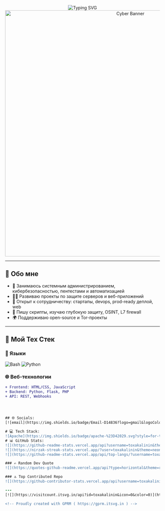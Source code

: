 <!-- Приветствие с анимированным заголовком -->
<div align="center">
  <img src="https://readme-typing-svg.demolab.com?font=Fira+Code&weight=600&size=26&pause=1000&color=22F769&center=true&vCenter=true&multiline=true&width=600&lines=Привет%2C+Я+toxakalinin+%F0%9F%91%8B;DevOps+%26+Security+Engineer;Full-Cycle+Developer;Cyber+Security+Researcher" alt="Typing SVG">
</div>

<!-- Баннер -->
<div align="center">
  <img src="https://github.com/toxakalinin/toxakalinin/assets/94138313/4c0b7c1c-6b8c-4b0d-8d0d-2b6a3f3d4b1f" alt="Cyber Banner" width="800">
</div>

---

## 💫 Обо мне

- 🔭 Занимаюсь системным администрированием, кибербезопасностью, пентестами и автоматизацией
- 👨‍💻 Развиваю проекты по защите серверов и веб-приложений
- 👯 Открыт к сотрудничеству: стартапы, devops, prod-ready деплой, web
- 🧠 Пишу скрипты, изучаю глубокую защиту, OSINT, L7 firewall
- 🌍 Поддерживаю open-source и Tor-проекты

---

## 🔧 Мой Тех Стек

### 🚀 Языки
<p align="left">
  <img src="https://img.shields.io/badge/Bash-121011?style=for-the-badge&logo=gnu-bash&logoColor=white" alt="Bash">
  <img src="https://img.shields.io/badge/Python-3776AB?style=for-the-badge&logo=python&logoColor=white" alt="Python">
</p>

### 🌐 Веб-технологии
```diff
+ Frontend: HTML/CSS, JavaScript
+ Backend: Python, Flask, PHP
+ API: REST, Webhooks




## 🌐 Socials:
[![email](https://img.shields.io/badge/Email-D14836?logo=gmail&logoColor=white)](mailto:anton@kalinin.net.ru) 

# 💻 Tech Stack:
![Apache](https://img.shields.io/badge/apache-%23D42029.svg?style=for-the-badge&logo=apache&logoColor=white) ![PHP](https://img.shields.io/badge/php-%23777BB4.svg?style=for-the-badge&logo=php&logoColor=white) ![Git](https://img.shields.io/badge/git-%23F05033.svg?style=for-the-badge&logo=git&logoColor=white) ![Scipy](https://img.shields.io/badge/SciPy-%230C55A5.svg?style=for-the-badge&logo=scipy&logoColor=%white) ![Apache](https://img.shields.io/badge/apache-%23D42029.svg?style=for-the-badge&logo=apache&logoColor=white) ![Gunicorn](https://img.shields.io/badge/gunicorn-%298729.svg?style=for-the-badge&logo=gunicorn&logoColor=white) ![Nginx](https://img.shields.io/badge/nginx-%23009639.svg?style=for-the-badge&logo=nginx&logoColor=white) ![Flask](https://img.shields.io/badge/flask-%23000.svg?style=for-the-badge&logo=flask&logoColor=white) ![Socket.io](https://img.shields.io/badge/Socket.io-black?style=for-the-badge&logo=socket.io&badgeColor=010101) ![Bash Script](https://img.shields.io/badge/bash_script-%23121011.svg?style=for-the-badge&logo=gnu-bash&logoColor=white) ![Python](https://img.shields.io/badge/python-3670A0?style=for-the-badge&logo=python&logoColor=ffdd54)
# 📊 GitHub Stats:
![](https://github-readme-stats.vercel.app/api?username=toxakalinin&theme=neon&hide_border=false&include_all_commits=true&count_private=true)<br/>
![](https://nirzak-streak-stats.vercel.app/?user=toxakalinin&theme=neon&hide_border=false)<br/>
![](https://github-readme-stats.vercel.app/api/top-langs/?username=toxakalinin&theme=neon&hide_border=false&include_all_commits=true&count_private=true&layout=compact)

### ✍️ Random Dev Quote
![](https://quotes-github-readme.vercel.app/api?type=horizontal&theme=radical)

### 🔝 Top Contributed Repo
![](https://github-contributor-stats.vercel.app/api?username=toxakalinin&limit=5&theme=blue_navy&combine_all_yearly_contributions=true)

---
[![](https://visitcount.itsvg.in/api?id=toxakalinin&icon=0&color=0)](https://visitcount.itsvg.in)

<!-- Proudly created with GPRM ( https://gprm.itsvg.in ) -->
